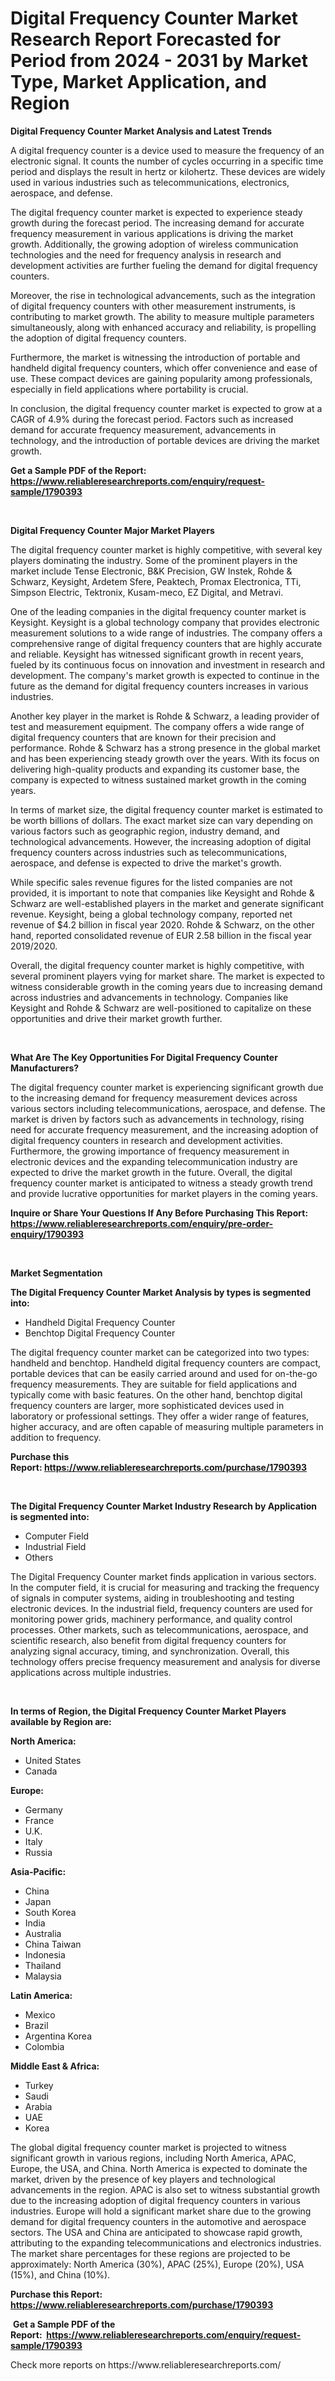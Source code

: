 <p><h1>Digital Frequency Counter Market Research Report Forecasted for Period from 2024 -  2031 by Market Type, Market Application, and Region</h1></p><p><strong>Digital Frequency Counter Market Analysis and Latest Trends</strong></p>
<p><p>A digital frequency counter is a device used to measure the frequency of an electronic signal. It counts the number of cycles occurring in a specific time period and displays the result in hertz or kilohertz. These devices are widely used in various industries such as telecommunications, electronics, aerospace, and defense.</p><p>The digital frequency counter market is expected to experience steady growth during the forecast period. The increasing demand for accurate frequency measurement in various applications is driving the market growth. Additionally, the growing adoption of wireless communication technologies and the need for frequency analysis in research and development activities are further fueling the demand for digital frequency counters.</p><p>Moreover, the rise in technological advancements, such as the integration of digital frequency counters with other measurement instruments, is contributing to market growth. The ability to measure multiple parameters simultaneously, along with enhanced accuracy and reliability, is propelling the adoption of digital frequency counters.</p><p>Furthermore, the market is witnessing the introduction of portable and handheld digital frequency counters, which offer convenience and ease of use. These compact devices are gaining popularity among professionals, especially in field applications where portability is crucial.</p><p>In conclusion, the digital frequency counter market is expected to grow at a CAGR of 4.9% during the forecast period. Factors such as increased demand for accurate frequency measurement, advancements in technology, and the introduction of portable devices are driving the market growth.</p></p>
<p><strong>Get a Sample PDF of the Report:&nbsp; <a href="https://www.reliableresearchreports.com/enquiry/request-sample/1790393">https://www.reliableresearchreports.com/enquiry/request-sample/1790393</a></strong></p>
<p>&nbsp;</p>
<p><strong>Digital Frequency Counter Major Market Players</strong></p>
<p><p>The digital frequency counter market is highly competitive, with several key players dominating the industry. Some of the prominent players in the market include Tense Electronic, B&K Precision, GW Instek, Rohde & Schwarz, Keysight, Ardetem Sfere, Peaktech, Promax Electronica, TTi, Simpson Electric, Tektronix, Kusam-meco, EZ Digital, and Metravi.</p><p>One of the leading companies in the digital frequency counter market is Keysight. Keysight is a global technology company that provides electronic measurement solutions to a wide range of industries. The company offers a comprehensive range of digital frequency counters that are highly accurate and reliable. Keysight has witnessed significant growth in recent years, fueled by its continuous focus on innovation and investment in research and development. The company's market growth is expected to continue in the future as the demand for digital frequency counters increases in various industries.</p><p>Another key player in the market is Rohde & Schwarz, a leading provider of test and measurement equipment. The company offers a wide range of digital frequency counters that are known for their precision and performance. Rohde & Schwarz has a strong presence in the global market and has been experiencing steady growth over the years. With its focus on delivering high-quality products and expanding its customer base, the company is expected to witness sustained market growth in the coming years.</p><p>In terms of market size, the digital frequency counter market is estimated to be worth billions of dollars. The exact market size can vary depending on various factors such as geographic region, industry demand, and technological advancements. However, the increasing adoption of digital frequency counters across industries such as telecommunications, aerospace, and defense is expected to drive the market's growth.</p><p>While specific sales revenue figures for the listed companies are not provided, it is important to note that companies like Keysight and Rohde & Schwarz are well-established players in the market and generate significant revenue. Keysight, being a global technology company, reported net revenue of $4.2 billion in fiscal year 2020. Rohde & Schwarz, on the other hand, reported consolidated revenue of EUR 2.58 billion in the fiscal year 2019/2020.</p><p>Overall, the digital frequency counter market is highly competitive, with several prominent players vying for market share. The market is expected to witness considerable growth in the coming years due to increasing demand across industries and advancements in technology. Companies like Keysight and Rohde & Schwarz are well-positioned to capitalize on these opportunities and drive their market growth further.</p></p>
<p>&nbsp;</p>
<p><strong>What Are The Key Opportunities For Digital Frequency Counter Manufacturers?</strong></p>
<p><p>The digital frequency counter market is experiencing significant growth due to the increasing demand for frequency measurement devices across various sectors including telecommunications, aerospace, and defense. The market is driven by factors such as advancements in technology, rising need for accurate frequency measurement, and the increasing adoption of digital frequency counters in research and development activities. Furthermore, the growing importance of frequency measurement in electronic devices and the expanding telecommunication industry are expected to drive the market growth in the future. Overall, the digital frequency counter market is anticipated to witness a steady growth trend and provide lucrative opportunities for market players in the coming years.</p></p>
<p><strong>Inquire or Share Your Questions If Any Before Purchasing This Report: <a href="https://www.reliableresearchreports.com/enquiry/pre-order-enquiry/1790393">https://www.reliableresearchreports.com/enquiry/pre-order-enquiry/1790393</a></strong></p>
<p>&nbsp;</p>
<p><strong>Market Segmentation</strong></p>
<p><strong>The Digital Frequency Counter Market Analysis by types is segmented into:</strong></p>
<p><ul><li>Handheld Digital Frequency Counter</li><li>Benchtop Digital Frequency Counter</li></ul></p>
<p><p>The digital frequency counter market can be categorized into two types: handheld and benchtop. Handheld digital frequency counters are compact, portable devices that can be easily carried around and used for on-the-go frequency measurements. They are suitable for field applications and typically come with basic features. On the other hand, benchtop digital frequency counters are larger, more sophisticated devices used in laboratory or professional settings. They offer a wider range of features, higher accuracy, and are often capable of measuring multiple parameters in addition to frequency.</p></p>
<p><strong>Purchase this Report:&nbsp;<a href="https://www.reliableresearchreports.com/purchase/1790393">https://www.reliableresearchreports.com/purchase/1790393</a></strong></p>
<p>&nbsp;</p>
<p><strong>The Digital Frequency Counter Market Industry Research by Application is segmented into:</strong></p>
<p><ul><li>Computer Field</li><li>Industrial Field</li><li>Others</li></ul></p>
<p><p>The Digital Frequency Counter market finds application in various sectors. In the computer field, it is crucial for measuring and tracking the frequency of signals in computer systems, aiding in troubleshooting and testing electronic devices. In the industrial field, frequency counters are used for monitoring power grids, machinery performance, and quality control processes. Other markets, such as telecommunications, aerospace, and scientific research, also benefit from digital frequency counters for analyzing signal accuracy, timing, and synchronization. Overall, this technology offers precise frequency measurement and analysis for diverse applications across multiple industries.</p></p>
<p>&nbsp;</p>
<p><strong>In terms of Region, the Digital Frequency Counter Market Players available by Region are:</strong></p>
<p>
    <p> <strong> North America: </strong>
        <ul>
            <li>United States</li>
            <li>Canada</li>
        </ul>
        </p> 
    <p> <strong> Europe: </strong>
        <ul>
            <li>Germany</li>
            <li>France</li>
            <li>U.K.</li>
            <li>Italy</li>
            <li>Russia</li>
        </ul>
        </p> 
    <p> <strong> Asia-Pacific: </strong>
        <ul>
            <li>China</li>
            <li>Japan</li>
            <li>South Korea</li>
            <li>India</li>
            <li>Australia</li>
            <li>China Taiwan</li>
            <li>Indonesia</li>
            <li>Thailand</li>
            <li>Malaysia</li>
        </ul>
        </p> 
    <p> <strong> Latin America: </strong>
        <ul>
            <li>Mexico</li>
            <li>Brazil</li>
            <li>Argentina Korea</li>
            <li>Colombia</li>
        </ul>
        </p> 
    <p> <strong> Middle East & Africa: </strong>
        <ul>
            <li>Turkey</li>
            <li>Saudi</li>
            <li>Arabia</li>
            <li>UAE</li>
            <li>Korea</li>
        </ul>
    </p>
    </p>
<p><p>The global digital frequency counter market is projected to witness significant growth in various regions, including North America, APAC, Europe, the USA, and China. North America is expected to dominate the market, driven by the presence of key players and technological advancements in the region. APAC is also set to witness substantial growth due to the increasing adoption of digital frequency counters in various industries. Europe will hold a significant market share due to the growing demand for digital frequency counters in the automotive and aerospace sectors. The USA and China are anticipated to showcase rapid growth, attributing to the expanding telecommunications and electronics industries. The market share percentages for these regions are projected to be approximately: North America (30%), APAC (25%), Europe (20%), USA (15%), and China (10%).</p></p>
<p><strong>Purchase this Report: <a href="https://www.reliableresearchreports.com/purchase/1790393">https://www.reliableresearchreports.com/purchase/1790393</a></strong></p>
<p>&nbsp;<strong>Get a Sample PDF of the Report:&nbsp;&nbsp;<a href="https://www.reliableresearchreports.com/enquiry/request-sample/1790393">https://www.reliableresearchreports.com/enquiry/request-sample/1790393</a></strong></p>
<p><strong></strong></p>
<p>Check more reports on https://www.reliableresearchreports.com/</p>